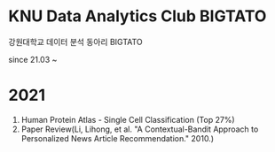 # KNU Data Analytics Club BIGTATO
강원대학교 데이터 분석 동아리 BIGTATO

since 21.03 ~
# 2021

1. Human Protein Atlas - Single Cell Classification (Top 27%)
2. Paper Review(Li, Lihong, et al. "A Contextual-Bandit Approach to Personalized News Article Recommendation." 2010.)
